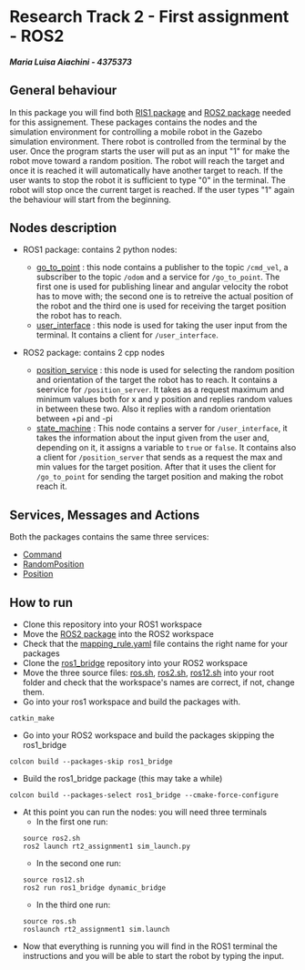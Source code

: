 # Research Track 2 - First assignment - ROS2
##### Maria Luisa Aiachini - 4375373

## General behaviour
In this package you will find both [RIS1 package](https://github.com/Marilwoo/rt2_assignment1/tree/ros2) and [ROS2 package](https://github.com/Marilwoo/rt2_assignment1/tree/ros2/rt2_assignment1) needed for this assignement. These packages contains the nodes and the simulation environment for controlling a mobile robot in the Gazebo simulation environment.
There robot is controlled from the terminal by the user. Once the program starts the user will put as an input "1" for make the robot move toward a random position. The robot will reach the target and once it is reached it will automatically have another target to reach. If the user wants to stop the robot it is sufficient to type "0" in the terminal. The robot will stop once the current target is reached. If the user types "1" again the behaviour will start from the beginning.


## Nodes description
- ROS1 package: contains 2 python nodes:
  - [go_to_point](https://github.com/Marilwoo/rt2_assignment1/blob/main/scripts/go_to_point.py) : this node contains a publisher to the topic `/cmd_vel`, a subscriber to the topic `/odom` and a service for `/go_to_point`. The first one is used for publishing linear and angular velocity the robot has to move with; the second one is to retreive the actual position of the robot and the third one is used for receiving the target position the robot has to reach.
  - [user_interface](https://github.com/Marilwoo/rt2_assignment1/blob/main/scripts/user_interface.py) : this node is used for taking the user input from the terminal. It contains a client for `/user_interface`.

- ROS2 package: contains 2 cpp nodes

  - [position_service](https://github.com/Marilwoo/rt2_assignment1/blob/main/src/position_service.cpp) : this node is used for selecting the random position and orientation of the target the robot has to reach. It contains a seervice for `/position_server`. It takes as a request maximum and minimum values both for x and y position and replies random values in between these two. Also it replies with a random orientation between +pi and -pi
  - [state_machine](https://github.com/Marilwoo/rt2_assignment1/blob/main/src/state_machine.cpp) : This node contains a server for `/user_interface`, it takes the information about the input given from the user and, depending on it, it assigns a variable to `true` or `false`. It contains also a client for `/position_server` that sends as a request the max and min values for the target position. After that it uses the client for `/go_to_point` for sending the target position and making the robot reach it.

## Services, Messages and Actions
Both the packages contains the same three services:
- [Command](https://github.com/Marilwoo/rt2_assignment1/blob/ros2/rt2_assignment1/srv/Command.srv)
- [RandomPosition](https://github.com/Marilwoo/rt2_assignment1/blob/ros2/rt2_assignment1/srv/RandomPosition.srv)
- [Position](https://github.com/Marilwoo/rt2_assignment1/blob/ros2/rt2_assignment1/srv/Position.srv) 

## How to run
- Clone this repository into your ROS1 workspace
- Move the [ROS2 package](https://github.com/Marilwoo/rt2_assignment1/tree/ros2/rt2_assignment1) into the ROS2 workspace
- Check that the [mapping_rule.yaml](https://github.com/Marilwoo/rt2_assignment1/blob/ros2/rt2_assignment1/mapping_rule.yaml) file contains the right name for your packages
- Clone the [ros1_bridge](https://github.com/ros2/ros1_bridge) repository into your ROS2 workspace
- Move the three source files: [ros.sh](https://github.com/Marilwoo/rt2_assignment1/blob/ros2/ros.sh), [ros2.sh](https://github.com/Marilwoo/rt2_assignment1/blob/ros2/ros2.sh), [ros12.sh](https://github.com/Marilwoo/rt2_assignment1/blob/ros2/ros12.sh) into your root folder and check that the workspace's names are correct, if not, change them.
- Go into your ros1 workspace and build the packages with.
```
catkin_make
```
- Go into your ROS2 workspace and build the packages skipping the ros1_bridge
 ```
colcon build --packages-skip ros1_bridge
 ```
- Build the ros1_bridge package (this may take a while)
```
colcon build --packages-select ros1_bridge --cmake-force-configure
 ```
- At this point you can run the nodes: you will need three terminals
  - In the first one run:
   ```
   source ros2.sh
   ros2 launch rt2_assignment1 sim_launch.py
   ```
   - In the second one run:
   ```
   source ros12.sh
   ros2 run ros1_bridge dynamic_bridge
   ```
   - In the third one run:
   ```
   source ros.sh
   roslaunch rt2_assignment1 sim.launch
   ```
- Now that everything is running you will find in the ROS1 terminal the instructions and you will be able to start the robot by typing the input.




